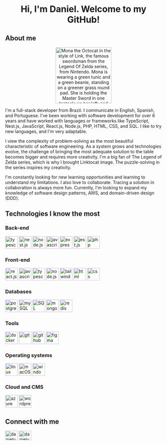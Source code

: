 <h1 align="center">Hi, I'm Daniel. Welcome to my GitHub!</h1>

<div align="center">
  <h2 align="left">About me</h2>
  <img src="https://drive.usercontent.google.com/download?id=1WYry74E_204Wne5IWaP7Veip95lgKdDy" height="180em" allow="autoplay" alt="Mona the Octocat in the style of Link, the famous swordsman from the Legend Of Zelda series, from Nintendo. Mona is wearing a green tunic and a green beanie, standing on a greener grass round pad. She is holding the Master Sword in one tentacle on her left, and the Hylian Shield in another tentacle on her right. She also has golden hair like the hero from the series."/>
  <p align="left">I'm a full-stack developer from Brazil. I communicate in English, Spanish, and Portuguese. I've been working with software development for over 6 years and have worked with languages or frameworks like TypeScript, Nest.js, JavaScript, React.js, Node.js, PHP, HTML, CSS, and SQL. I like to try new languages, and I'm very adaptable.</p>
  
  <p align="left">I view the complexity of problem-solving as the most beautiful characteristic of software engineering. As a system grows and technologies evolve, the challenge of bringing the most adequate solution to the table becomes bigger and requires more creativity. I'm a big fan of The Legend of Zelda series, which is why I brought Linktocat image. The puzzle-solving in the series inspires my creativity.</p>
  
  <p align="left">I'm constantly looking for new learning opportunities and learning to understand my limitations. I also love to collaborate. Tracing a solution in collaboration is always more fun. Currently, I'm looking to expand my knowledge of software design patterns, AWS, and domain-driven design (DDD).</p>
</div>

<div align="left">
  <h2>Technologies I know the most</h2>
  <h3>Back-end</h3>
  <a href="https://typescriptlang.org/" target="_blank" rel="noreferrer"><img src="https://cdn.jsdelivr.net/gh/devicons/devicon/icons/typescript/typescript-plain.svg" alt="typescript" width="40" height="40" /></a>
  <a href="https://nestjs.com/" target="_blank" rel="noreferrer"><img src="https://cdn.jsdelivr.net/gh/devicons/devicon@latest/icons/nestjs/nestjs-original.svg" alt="nest.js" width="40" height="40" /></a>
  <a href="https://nodejs.org" target="_blank" rel="noreferrer"><img src="https://cdn.jsdelivr.net/gh/devicons/devicon/icons/nodejs/nodejs-original.svg" alt="node.js" width="40" height="40" /></a>
  <a href="https://tc39.es/ecma262/" target="_blank" rel="noreferrer"><img src="https://cdn.jsdelivr.net/gh/devicons/devicon/icons/javascript/javascript-plain.svg" alt="javascript" width="40" height="40" /></a>
  <a href="https://expressjs.com" target="_blank" rel="noreferrer"><img src="https://cdn.jsdelivr.net/gh/devicons/devicon/icons/express/express-original.svg" alt="express.js" width="40" height="40" /></a>
  <a href="https://jestjs.io" target="_blank" rel="noreferrer"><img src="https://cdn.jsdelivr.net/gh/devicons/devicon/icons/jest/jest-plain.svg" alt="jest.js" width="40" height="40" /></a>
  <a href="https://www.php.net/" target="_blank" rel="noreferrer"><img src="https://cdn.jsdelivr.net/gh/devicons/devicon/icons/php/php-plain.svg" alt="php" width="40" height="40" /></a>        
  <h3>Front-end</h3>
  <a href="https://react.dev/" target="_blank" rel="noreferrer"><img src="https://cdn.jsdelivr.net/gh/devicons/devicon/icons/react/react-original-wordmark.svg" alt="react.js" width="40" height="40" /></a>
  <a href="https://tc39.es/ecma262/" target="_blank" rel="noreferrer"><img src="https://cdn.jsdelivr.net/gh/devicons/devicon/icons/javascript/javascript-plain.svg" alt="javascript" width="40" height="40" /></a>
  <a href="https://typescriptlang.org/" target="_blank" rel="noreferrer"><img src="https://cdn.jsdelivr.net/gh/devicons/devicon/icons/typescript/typescript-plain.svg" alt="typescript" width="40" height="40" /></a>
  <a href="https://nodejs.org" target="_blank" rel="noreferrer"><img src="https://cdn.jsdelivr.net/gh/devicons/devicon/icons/nodejs/nodejs-original.svg" alt="node.js" width="40" height="40" /></a>
  <a href="https://tailwindcss.com" target="_blank" rel="noreferrer"><img src="https://cdn.jsdelivr.net/gh/devicons/devicon/icons/tailwindcss/tailwindcss-plain.svg" alt="tailwind" width="40" height="40" /></a>
  <a href="https://developer.mozilla.org/en-US/docs/Web/HTML" target="_blank" rel="noreferrer"><img src="https://cdn.jsdelivr.net/gh/devicons/devicon/icons/html5/html5-plain-wordmark.svg" alt="html" width="40" height="40" /></a>
  <a href="https://developer.mozilla.org/en-US/docs/Web/CSS" target="_blank" rel="noreferrer"><img src="https://cdn.jsdelivr.net/gh/devicons/devicon/icons/css3/css3-plain-wordmark.svg" alt="css" width="40" height="40" /></a>
  <h3>Databases</h3>
  <a href="https://www.postgresql.org" target="_blank" rel="noreferrer"><img src="https://cdn.jsdelivr.net/gh/devicons/devicon/icons/postgresql/postgresql-plain-wordmark.svg" alt="postgreSQL" width="40" height="40" /></a>
  <a href="https://www.mysql.com" target="_blank" rel="noreferrer"><img src="https://cdn.jsdelivr.net/gh/devicons/devicon/icons/mysql/mysql-original-wordmark.svg" alt="mySQL" width="40" height="40" /></a>
  <a href="https://learn.microsoft.com/en-us/sql/sql-server/?view=sql-server-ver16" target="_blank" rel="noreferrer"><img src="https://cdn.jsdelivr.net/gh/devicons/devicon/icons/microsoftsqlserver/microsoftsqlserver-plain-wordmark.svg" alt="SQL Server" width="40" height="40" /></a>
  <a href="https://www.mongodb.com" target="_blank" rel="noreferrer"><img src="https://cdn.jsdelivr.net/gh/devicons/devicon/icons/mongodb/mongodb-original-wordmark.svg" alt="mongoDB" width="40" height="40" /></a>
  <a href="https://redis.io" target="_blank" rel="noreferrer"><img src="https://cdn.jsdelivr.net/gh/devicons/devicon/icons/redis/redis-original-wordmark.svg" alt="redis" width="40" height="40" /></a>
  <h3>Tools</h3>
  <a href="https://www.docker.com" target="_blank" rel="noreferrer"><img src="https://cdn.jsdelivr.net/gh/devicons/devicon/icons/docker/docker-original-wordmark.svg" alt="docker" width="40" height="40" /></a>
  <a href="https://git-scm.com" target="_blank" rel="noreferrer"><img src="https://cdn.jsdelivr.net/gh/devicons/devicon/icons/git/git-original.svg" alt="git" width="40" height="40" /></a>
  <a href="https://github.com" target="_blank" rel="noreferrer"><img src="https://cdn.jsdelivr.net/gh/devicons/devicon/icons/github/github-original.svg" alt="github" width="40" height="40" /></a>
  <a href="https://www.figma.com" target="_blank" rel="noreferrer"><img src="https://cdn.jsdelivr.net/gh/devicons/devicon/icons/figma/figma-original.svg" alt="figma" width="40" height="40" /></a>
  <h3>Operating systems</h3>
  <a href="https://www.linux.org" target="_blank" rel="noreferrer"><img src="https://cdn.jsdelivr.net/gh/devicons/devicon/icons/linux/linux-original.svg" alt="linux" width="40" height="40" /></a>
  <a href="https://www.apple.com/macos" target="_blank" rel="noreferrer"><img src="https://cdn.jsdelivr.net/gh/devicons/devicon/icons/apple/apple-original.svg" alt="macOS" width="40" height="40" /></a>
  <a href="https://www.microsoft.com/en-us/windows" target="_blank" rel="noreferrer"><img src="https://cdn.jsdelivr.net/gh/devicons/devicon/icons/windows8/windows8-original.svg" alt="windows" width="40" height="40" /></a>
  <h3>Cloud and CMS</h3>
  <a href="https://azure.microsoft.com/en-us" target="_blank" rel="noreferrer"><img src="https://cdn.jsdelivr.net/gh/devicons/devicon/icons/azure/azure-original.svg" alt="azure" width="40" height="40" /></a>
  <a href="https://wordpress.org/" target="_blank" rel="noreferrer"><img src="https://cdn.jsdelivr.net/gh/devicons/devicon/icons/wordpress/wordpress-original.svg" alt="wordpress" width="40" height="40" /></a>
</div>

<div alignm="left">
  <h2>Connect with me</h2>
  <a href="https://linkedin.com/in/danielvfo" target="blank"><img align="center" src="https://cdn.jsdelivr.net/gh/devicons/devicon/icons/linkedin/linkedin-plain.svg" alt="danielvfo linkedin" height="30" width="40" /></a>
  <a href="https://stackoverflow.com/users/9724108" target="blank"><img align="center" src="https://raw.githubusercontent.com/rahuldkjain/github-profile-readme-generator/master/src/images/icons/Social/stack-overflow.svg" alt="danielvfo stack overflow" height="30" width="40" /></a>
</div>
